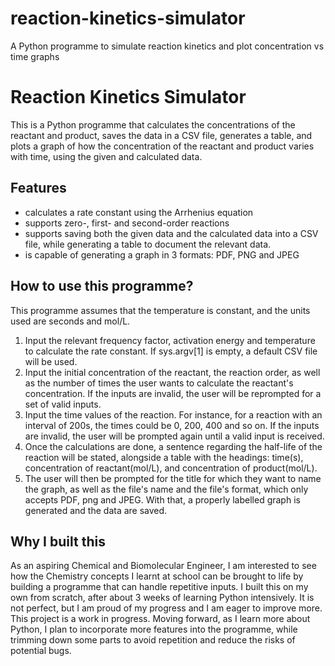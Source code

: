 # reaction-kinetics-simulator
A Python programme to simulate reaction kinetics and plot concentration vs time graphs
# Reaction Kinetics Simulator
This is a Python programme that calculates the concentrations of the reactant and product, saves the data in a CSV file, generates a table, and plots a graph of how the concentration of the reactant and product varies with time, using the given and calculated data.

## Features
- calculates a rate constant using the Arrhenius equation
- supports zero-, first- and second-order reactions
- supports saving both the given data and the calculated data into a CSV file, while generating a table to document the relevant data.
- is capable of generating a graph in 3 formats: PDF, PNG and JPEG

## How to use this programme?
This programme assumes that the temperature is constant, and the units used are seconds and mol/L.
1. Input the relevant frequency factor, activation energy and temperature to calculate the rate constant.
If sys.argv[1] is empty, a default CSV file will be used.
2. Input the initial concentration of the reactant, the reaction order, as well as the number of times the user wants to calculate the reactant's concentration.
If the inputs are invalid, the user will be reprompted for a set of valid inputs.
3. Input the time values of the reaction. For instance, for a reaction with an interval of 200s, the times could be 0, 200, 400 and so on. If the inputs are invalid, the user will be prompted again until a valid input is received.
4. Once the calculations are done, a sentence regarding the half-life of the reaction will be stated, alongside a table with the headings: time(s), concentration of reactant(mol/L), and concentration of product(mol/L).
5. The user will then be prompted for the title for which they want to name the graph, as well as the file's name and the file's format, which only accepts PDF, png and JPEG. With that, a properly labelled graph is generated and the data are saved.

## Why I built this
As an aspiring Chemical and Biomolecular Engineer, I am interested to see how the Chemistry concepts I learnt at school can be brought to life by building a programme that can handle repetitive inputs. I built this on my own from scratch, after about 3 weeks of learning Python intensively. It is not perfect, but I am proud of my progress and I am eager to improve more. This project is a work in progress. Moving forward, as I learn more about Python, I plan to incorporate more features into the programme, while trimming down some parts to avoid repetition and reduce the risks of potential bugs.
